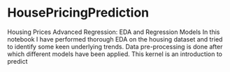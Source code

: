 # HousePricingPrediction
Housing Prices Advanced Regression: EDA and Regression Models In this notebook I have performed thorough EDA on the housing dataset and tried to identify some keen underlying trends. Data pre-processing is done after which different models have been applied. This kernel is an introduction to predict
